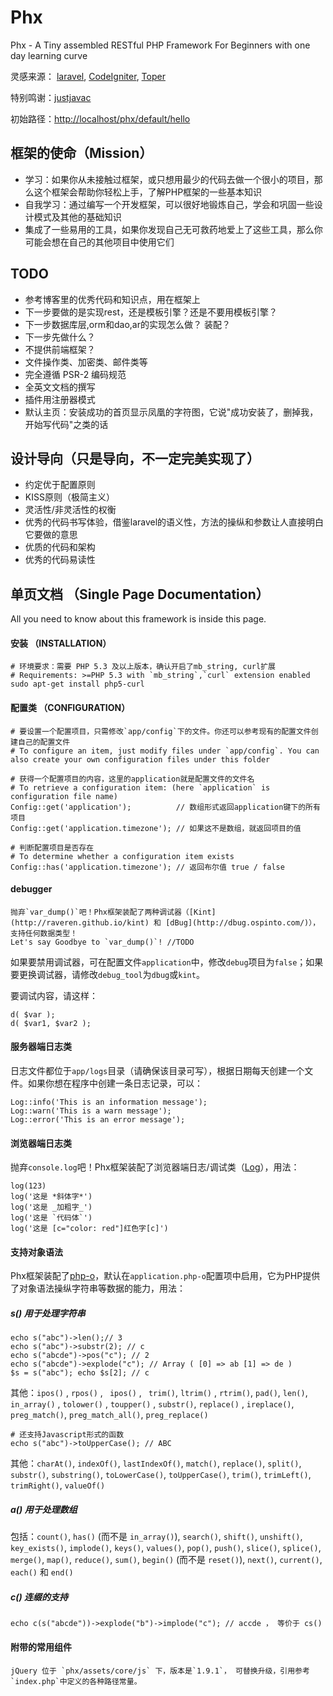 Phx
===

Phx - A Tiny assembled  RESTful PHP Framework For Beginners with one day learning curve

灵感来源：
[laravel](http://laravel.com/),
[CodeIgniter](http://ellislab.com/codeigniter),
[Toper](http://my.oschina.net/mingtingling/blog?catalog=263852)

特别鸣谢：[justjavac](http://justjavac.com)

初始路径：<http://localhost/phx/default/hello>

## 框架的使命（Mission）
- 学习：如果你从未接触过框架，或只想用最少的代码去做一个很小的项目，那么这个框架会帮助你轻松上手，了解PHP框架的一些基本知识
- 自我学习：通过编写一个开发框架，可以很好地锻炼自己，学会和巩固一些设计模式及其他的基础知识
- 集成了一些易用的工具，如果你发现自己无可救药地爱上了这些工具，那么你可能会想在自己的其他项目中使用它们

## TODO
- 参考博客里的优秀代码和知识点，用在框架上
- 下一步要做的是实现rest，还是模板引擎？还是不要用模板引擎？
- 下一步数据库层,orm和dao,ar的实现怎么做？ 装配？
- 下一步先做什么？
- 不提供前端框架？
- 文件操作类、加密类、邮件类等
- 完全遵循 PSR-2 编码规范
- 全英文文档的撰写
- 插件用注册器模式
- 默认主页：安装成功的首页显示凤凰的字符图，它说"成功安装了，删掉我，开始写代码"之类的话

## 设计导向（只是导向，不一定完美实现了）
- 约定优于配置原则
- KISS原则（极简主义）
- 灵活性/非灵活性的权衡
- 优秀的代码书写体验，借鉴laravel的语义性，方法的操纵和参数让人直接明白它要做的意思
- 优质的代码和架构
- 优秀的代码易读性

## 单页文档 （Single Page Documentation）

All you need to know about this framework is inside this page.

#### 安装 （INSTALLATION）

    # 环境要求：需要 PHP 5.3 及以上版本，确认开启了mb_string, curl扩展
    # Requirements: >=PHP 5.3 with `mb_string`,`curl` extension enabled
    sudo apt-get install php5-curl

<!--
首先：
    php composer.phar install
-->

#### 配置类 （CONFIGURATION）
    # 要设置一个配置项目，只需修改`app/config`下的文件。你还可以参考现有的配置文件创建自己的配置文件
    # To configure an item, just modify files under `app/config`. You can also create your own configuration files under this folder

    # 获得一个配置项目的内容，这里的application就是配置文件的文件名
    # To retrieve a configuration item: (here `application` is configuration file name)
    Config::get('application');          // 数组形式返回application键下的所有项目
    Config::get('application.timezone'); // 如果这不是数组，就返回项目的值

    # 判断配置项目是否存在
    # To determine whether a configuration item exists
    Config::has('application.timezone'); // 返回布尔值 true / false

#### debugger
    抛弃`var_dump()`吧！Phx框架装配了两种调试器（[Kint](http://raveren.github.io/kint) 和 [dBug](http://dbug.ospinto.com/)），支持任何数据类型！
    Let's say Goodbye to `var_dump()`! //TODO


如果要禁用调试器，可在配置文件`application`中，修改`debug`项目为`false`；如果要更换调试器，请修改`debug_tool`为`dbug`或`kint`。

要调试内容，请这样：

    d( $var );
    d( $var1, $var2 );

<!--
#### Kint （需开启 mb_string）
    d( $var );

    // 同 d( $var ); die;
    dd( $var );

    d( $var1, $var2 );

    // 禁用输出
    Kint::enabled(false);

#### dBug
    new dBug(get_defined_vars());

    $constants = get_defined_constants(true);
    new dBug($constants['user']);
-->

#### 服务器端日志类
日志文件都位于`app/logs`目录（请确保该目录可写），根据日期每天创建一个文件。如果你想在程序中创建一条日志记录，可以：

    Log::info('This is an information message');
    Log::warn('This is a warn message');
    Log::error('This is an error message');

#### 浏览器端日志类
抛弃`console.log`吧！Phx框架装配了浏览器端日志/调试类（[Log](http://adamschwartz.co/log/ )），用法：

    log(123)
    log('这是 *斜体字*')
    log('这是 _加粗字_')
    log('这是 `代码体`')
    log('这是 [c="color: red"]红色字[c]')

#### 支持对象语法
Phx框架装配了[php-o](https://github.com/jsebrech/php-o)，默认在`application.php-o`配置项中启用，它为PHP提供了对象语法操纵字符串等数据的能力，用法：

##### s() 用于处理字符串
    echo s("abc")->len();// 3
    echo s("abc")->substr(2); // c
    echo s("abcde")->pos("c"); // 2
    echo s("abcde")->explode("c"); // Array ( [0] => ab [1] => de )
    $s = s("abc"); echo $s[2]; // c

其他：`ipos()` , `rpos()` , ` ipos()` , ` trim()`, `ltrim()` , `rtrim()`, `pad()`, `len()`, `in_array()`
, `tolower()` , `toupper()` , `substr()`, `replace()` , `ireplace()`, `preg_match()`, `preg_match_all()`, `preg_replace()`

    # 还支持Javascript形式的函数
    echo s("abc")->toUpperCase(); // ABC

其他：`charAt()`, `indexOf()`, `lastIndexOf()`, `match()`, `replace()`, `split()`, `substr()`, `substring()`, `toLowerCase()`, `toUpperCase()`, `trim()`, `trimLeft()`, `trimRight()`, `valueOf()`

##### a() 用于处理数组
包括：`count()`, `has()` (而不是 `in_array()`), `search()`, `shift()`, `unshift()`, `key_exists()`, `implode()`, `keys()`, `values()`, `pop()`, `push()`, `slice()`, `splice()`, `merge()`, `map()`, `reduce()`, `sum()`, `begin()` (而不是 `reset()`), `next()`, `current()`, `each()` 和 `end()`

##### c() 连缀的支持
    echo c(s("abcde"))->explode("b")->implode("c"); // accde ， 等价于 cs()


#### 附带的常用组件
    jQuery 位于 `phx/assets/core/js` 下，版本是`1.9.1`， 可替换升级，引用参考`index.php`中定义的各种路径常量。
